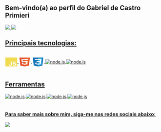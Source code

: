 ## Bem-vindo(a) ao perfil do Gabriel de Castro Primieri

 <div>
   <a href="https://github.com/gabrielprimieri">
   <img height="180em" src="https://github-readme-stats.vercel.app/api?username=gabrielprimieri&show_icons=true&theme=tokyonight&include_all_commits=true&count_private=true"/>
   <img height="180em" src="https://github-readme-stats.vercel.app/api/top-langs/?username=gabrielprimieri&layout=compact&langs_count=6&theme=tokyonight"/>
</div>
    
## Principais tecnologias:

<div style="display: inline_block"><br>
  <img align="center" alt="Js" height="30" width="40" src="https://raw.githubusercontent.com/devicons/devicon/master/icons/javascript/javascript-plain.svg">
  <img align="center" alt="HTML" height="30" width="40" src="https://raw.githubusercontent.com/devicons/devicon/master/icons/html5/html5-original.svg">
  <img align="center" alt="CSS" height="30" width="40" src="https://raw.githubusercontent.com/devicons/devicon/master/icons/css3/css3-original.svg">
  <img align="center" alt="node.js" height="30" width="40" src="https://cdn.jsdelivr.net/gh/devicons/devicon@latest/icons/nodejs/nodejs-original-wordmark.svg" />
  <img align="center" alt="node.js" height="30" width="40" src="https://cdn.jsdelivr.net/gh/devicons/devicon@latest/icons/java/java-original.svg" />        
</div>
 
<br>

## Ferramentas

<div>
 <img align="center" alt="node.js" height="30" width="40" src="https://cdn.jsdelivr.net/gh/devicons/devicon@latest/icons/vscode/vscode-original-wordmark.svg">
 <img align="center" alt="node.js" height="30" width="40" src="https://cdn.jsdelivr.net/gh/devicons/devicon@latest/icons/intellij/intellij-original.svg" />
 <img align="center" alt="node.js" height="30" width="40" src="https://cdn.jsdelivr.net/gh/devicons/devicon@latest/icons/postman/postman-original.svg" />
 <img align="center" alt="node.js" height="30" width="40" src="https://cdn.jsdelivr.net/gh/devicons/devicon@latest/icons/mysql/mysql-original-wordmark.svg" />         
</div>

<br>

### Para saber mais sobre mim, siga-me nas redes sociais abaixo:
 
<div> 
  <a href="https://www.linkedin.com/in/gabriel-de-castro-primieri/" target="_blank"><img src="https://img.shields.io/badge/-LinkedIn-%230077B5?style=for-the-badge&logo=linkedin&logoColor=white" target="_blank"></a>
</div>

